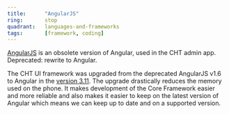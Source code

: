 ```yaml
---
title:      "AngularJS"
ring:       stop
quadrant:   languages-and-frameworks
tags:       [framework, coding]
---
```


[AngularJS](https://angularjs.org/) is an obsolete version of Angular, used in the CHT admin app. Deprecated: rewrite to Angular.

The CHT UI framework was upgraded from the deprecated AngularJS v1.6 to Angular in the 
[version 3.11](https://docs.communityhealthtoolkit.org/core/releases/3.11.0/). 
The upgrade drastically reduces the memory used on the phone. 
It makes development of the Core Framework easier and more reliable and also makes it easier to keep on the latest version of Angular which means we can keep up to date and on a supported version.